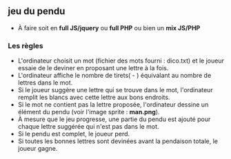 ## jeu du pendu 
* À faire soit en **full JS/jquery** ou **full PHP** ou bien  un **mix JS/PHP**

### Les règles

* L'ordinateur choisit un mot (fichier des mots fourni : dico.txt) et le joueur essaie de le deviner en proposant une lettre à la fois.
* L'ordinateur affiche le nombre de tirets( - ) équivalant au nombre de lettres dans le mot.
* Si le joueur suggère une lettre qui se trouve dans le mot, l'ordinateur remplit les blancs avec cette lettre aux bons endroits.
* Si le mot ne contient pas la lettre proposée, l'ordinateur dessine un élément du pendu (voir l'image sprite : **man.png**).
* À mesure que le jeu progresse, une partie du pendu est ajouté pour chaque lettre suggérée qui n'est pas dans le mot.
* Si le pendu est complet, le joueur perd.
* Si toutes les bonnes lettres sont devinées avant la pendaison totale, le joueur gagne. 



